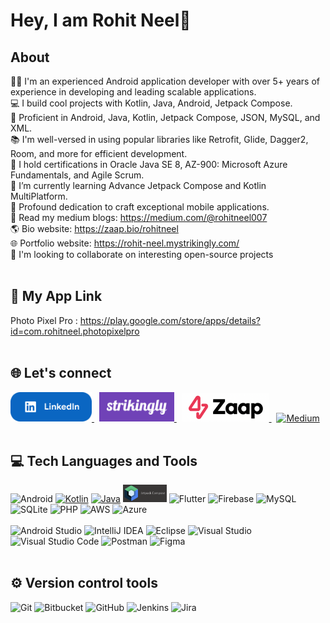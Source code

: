 # Hey, I am Rohit Neel👋
## About
👨‍💻 I'm an experienced Android application developer with over 5+ years of experience in developing and leading scalable applications.<br>
💻 I build cool projects with Kotlin, Java, Android, Jetpack Compose.<br>
📱 Proficient in Android, Java, Kotlin, Jetpack Compose, JSON, MySQL, and XML.<br>
📚 I'm well-versed in using popular libraries like Retrofit, Glide, Dagger2, Room, and more for efficient development.<br>
🏅 I hold certifications in Oracle Java SE 8, AZ-900: Microsoft Azure Fundamentals, and Agile Scrum.<br>
📲 I’m currently learning Advance Jetpack Compose and Kotlin MultiPlatform.<br>
📱 Profound dedication to craft exceptional mobile applications.<br>
📖 Read my medium blogs: https://medium.com/@rohitneel007<br>
🌎 Bio website: https://zaap.bio/rohitneel<br>
🌐 Portfolio website: https://rohit-neel.mystrikingly.com/<br>
🤝 I'm looking to collaborate on interesting open-source projects<br><br>
## 📱 My App Link
Photo Pixel Pro : https://play.google.com/store/apps/details?id=com.rohitneel.photopixelpro <br><br>


## 🌐 Let's connect
<a href="https://linkedin.com/in/rohit-r-neel" title="Checkout my LinkedIn profile" rel="nofollow">
    <img src="https://raw.githubusercontent.com/rohitneel1234/main/main/Assets/linkedin.png" width="130" alt="LinkedIn" style="max-width: 100%;">
  </a> &nbsp;
  <a href="https://rohit-neel.mystrikingly.com/" title="Checkout my Portfolio website" rel="nofollow">
    <img src="https://raw.githubusercontent.com/rohitneel1234/main/main/Assets/website.png" width="120" alt="Portfolio" style="max-width: 100%;">
  </a> &nbsp;
   <a href="https://zaap.bio/rohitneel" title="Checkout my Bio website" rel="nofollow">
    <img src="https://raw.githubusercontent.com/rohitneel1234/main/main/Assets/bio.png" width="140" alt="Portfolio" style="max-width: 100%;">
  </a> &nbsp;
   <a href="https://medium.com/@rohitneel007" title="Checkout my Medium blog" rel="nofollow">
    <img src="https://img.shields.io/badge/Medium-12100E?style=for-the-badge&logo=medium&logoColor=white" width="150" alt="Medium" style="max-width: 100%;">
  </a>
<br><br>

## 💻 Tech Languages and Tools
![Android](https://img.shields.io/badge/Android-3DDC84?style=for-the-badge&logo=android&logoColor=white)
<a target="_blank" rel="noopener noreferrer nofollow" href="https://camo.githubusercontent.com/04622fd932420c791e46664ab8b43978f8ba33f72ff89df89f3f40e9fb2d597c/68747470733a2f2f696d672e736869656c64732e696f2f62616467652f6b6f746c696e2d2532333030393544352e7376673f7374796c653d666f722d7468652d6261646765266c6f676f3d6b6f746c696e266c6f676f436f6c6f723d7768697465"><img src="https://camo.githubusercontent.com/04622fd932420c791e46664ab8b43978f8ba33f72ff89df89f3f40e9fb2d597c/68747470733a2f2f696d672e736869656c64732e696f2f62616467652f6b6f746c696e2d2532333030393544352e7376673f7374796c653d666f722d7468652d6261646765266c6f676f3d6b6f746c696e266c6f676f436f6c6f723d7768697465" alt="Kotlin" data-canonical-src="https://img.shields.io/badge/kotlin-%230095D5.svg?style=for-the-badge&amp;logo=kotlin&amp;logoColor=white" style="max-width: 100%;"></a>
<a target="_blank" rel="noopener noreferrer nofollow" href="https://camo.githubusercontent.com/26e74d6ef4bb4726fc8f8a6b3d4136376d691ecf85c8d3b464bfbf4259e5698d/68747470733a2f2f696d672e736869656c64732e696f2f62616467652f6a6176612d2532334544384230302e7376673f7374796c653d666f722d7468652d6261646765266c6f676f3d6a617661266c6f676f436f6c6f723d7768697465"><img src="https://camo.githubusercontent.com/26e74d6ef4bb4726fc8f8a6b3d4136376d691ecf85c8d3b464bfbf4259e5698d/68747470733a2f2f696d672e736869656c64732e696f2f62616467652f6a6176612d2532334544384230302e7376673f7374796c653d666f722d7468652d6261646765266c6f676f3d6a617661266c6f676f436f6c6f723d7768697465" alt="Java" data-canonical-src="https://img.shields.io/badge/java-%23ED8B00.svg?style=for-the-badge&amp;logo=java&amp;logoColor=white" style="max-width: 100%;"></a>
<a rel="nofollow"> <img src="https://raw.githubusercontent.com/rohitneel1234/main/main/Assets/jetpack_compose.png" width="70" alt="Jetpack Compose" style="max-width: 100%;"></a>
![Flutter](https://img.shields.io/badge/Flutter-%2302569B.svg?style=for-the-badge&logo=Flutter&logoColor=white)
![Firebase](https://img.shields.io/badge/firebase-%23039BE5.svg?style=for-the-badge&logo=firebase)
![MySQL](https://img.shields.io/badge/mysql-%2300f.svg?style=for-the-badge&logo=mysql&logoColor=white)
![SQLite](https://img.shields.io/badge/sqlite-%2307405e.svg?style=for-the-badge&logo=sqlite&logoColor=white)
![PHP](https://img.shields.io/badge/php-%23777BB4.svg?style=for-the-badge&logo=php&logoColor=white)
![AWS](https://img.shields.io/badge/AWS-%23FF9900.svg?style=for-the-badge&logo=amazon-aws&logoColor=white)
![Azure](https://img.shields.io/badge/azure-%230072C6.svg?style=for-the-badge&logo=microsoftazure&logoColor=white)
<br><br>
![Android Studio](https://img.shields.io/badge/Android%20Studio-3DDC84.svg?style=for-the-badge&logo=android-studio&logoColor=white)
![IntelliJ IDEA](https://img.shields.io/badge/IntelliJIDEA-000000.svg?style=for-the-badge&logo=intellij-idea&logoColor=white)
![Eclipse](https://img.shields.io/badge/Eclipse-FE7A16.svg?style=for-the-badge&logo=Eclipse&logoColor=white)
![Visual Studio](https://img.shields.io/badge/Visual%20Studio-5C2D91.svg?style=for-the-badge&logo=visual-studio&logoColor=white)
![Visual Studio Code](https://img.shields.io/badge/Visual%20Studio%20Code-0078d7.svg?style=for-the-badge&logo=visual-studio-code&logoColor=white)
![Postman](https://img.shields.io/badge/Postman-FF6C37?style=for-the-badge&logo=postman&logoColor=white)
![Figma](https://img.shields.io/badge/figma-%23F24E1E.svg?style=for-the-badge&logo=figma&logoColor=white)
<br><br>
##  ⚙️ Version control tools
![Git](https://img.shields.io/badge/git-%23F05033.svg?style=for-the-badge&logo=git&logoColor=white)
![Bitbucket](https://img.shields.io/badge/bitbucket-%230047B3.svg?style=for-the-badge&logo=bitbucket&logoColor=white)
![GitHub](https://img.shields.io/badge/github-%23121011.svg?style=for-the-badge&logo=github&logoColor=white)
![Jenkins](https://img.shields.io/badge/jenkins-%232C5263.svg?style=for-the-badge&logo=jenkins&logoColor=white)
![Jira](https://img.shields.io/badge/jira-%230A0FFF.svg?style=for-the-badge&logo=jira&logoColor=white)

